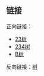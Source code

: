 ## 链接

正向链接：

- [23树](/计算机/data-structure/23树)
- [234树](/计算机/data-structure/234树)
- [B树](/计算机/data-structure/B树)

反向链接：[树](/计算机/data-structure/树)